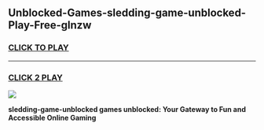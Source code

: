 
## Unblocked-Games-sledding-game-unblocked-Play-Free-glnzw
<h3>
<a href="https://premium76.site?title=sledding-game-unblocked&ref=24M">CLICK TO PLAY</a></h3>
<hr>

<h3>
<a href="https://premium76.site?title=sledding-game-unblocked&ref=24M">CLICK 2 PLAY</a>
  
</h3>

<a href="https://premium76.site?title=sledding-game-unblocked&ref=24M"><img src="https://clearcache.store/games.png"></a>


**sledding-game-unblocked games unblocked: Your Gateway to Fun and Accessible Online Gaming**
